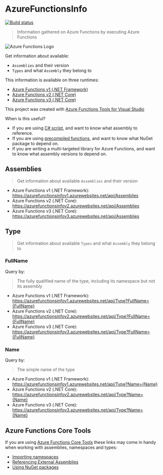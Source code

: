 # AzureFunctionsInfo

[![Build status](https://ci.appveyor.com/api/projects/status/jflnn0l4437y4cs3?svg=true)](https://ci.appveyor.com/project/hlaueriksson/azurefunctionsinfo)

> Information gathered on Azure Functions by executing Azure Functions

![Azure Functions Logo](https://raw.githubusercontent.com/Azure/azure-functions-cli/master/src/Azure.Functions.Cli/npm/assets/azure-functions-logo-color-raster.png)

Get information about available:

* `Assemblies` and their version
* `Types` and what `Assembly` they belong to

This information is available on three runtimes:

* [Azure Functions v1 (.NET Framework)](v1.md)
* [Azure Functions v2 (.NET Core)](v2.md)
* [Azure Functions v3 (.NET Core)](v3.md)

This project was created with [Azure Functions Tools for Visual Studio](https://docs.microsoft.com/en-us/azure/azure-functions/functions-develop-vs)

When is this useful?

* If you are using [C# script](https://docs.microsoft.com/en-us/azure/azure-functions/functions-reference-csharp), and want to know what assembly to reference.
* If you are using [precompiled functions](https://docs.microsoft.com/en-us/azure/azure-functions/functions-dotnet-class-library), and want to know what NuGet package to depend on.
* If you are writing a multi-targeted library for Azure Functions, and want to know what assembly versions to depend on.

## Assemblies

> Get information about available `Assemblies` and their version

* Azure Functions v1 (.NET Framework): https://azurefunctionsinfov1.azurewebsites.net/api/Assemblies
* Azure Functions v2 (.NET Core): https://azurefunctionsinfov2.azurewebsites.net/api/Assemblies
* Azure Functions v3 (.NET Core): https://azurefunctionsinfov3.azurewebsites.net/api/Assemblies

## Type

> Get information about available `Types` and what `Assembly` they belong to

### FullName

Query by:

> The fully qualified name of the type, including its namespace but not its assembly

* Azure Functions v1 (.NET Framework): https://azurefunctionsinfov1.azurewebsites.net/api/Type?FullName={FullName}
* Azure Functions v2 (.NET Core): https://azurefunctionsinfov2.azurewebsites.net/api/Type?FullName={FullName}
* Azure Functions v3 (.NET Core): https://azurefunctionsinfov3.azurewebsites.net/api/Type?FullName={FullName}

### Name

Query by:

> The simple name of the type

* Azure Functions v1 (.NET Framework): https://azurefunctionsinfov1.azurewebsites.net/api/Type?Name={Name}
* Azure Functions v2 (.NET Core): https://azurefunctionsinfov2.azurewebsites.net/api/Type?Name={Name}
* Azure Functions v3 (.NET Core): https://azurefunctionsinfov3.azurewebsites.net/api/Type?Name={Name}

## Azure Functions Core Tools

If you are using [Azure Functions Core Tools](https://github.com/Azure/azure-functions-core-tools) these links may come in handy when working with assemblies, namespaces and types:

* [Importing namespaces](https://docs.microsoft.com/en-us/azure/azure-functions/functions-reference-csharp#importing-namespaces)
* [Referencing External Assemblies](https://docs.microsoft.com/en-us/azure/azure-functions/functions-reference-csharp#referencing-external-assemblies)
* [Using NuGet packages](https://docs.microsoft.com/en-us/azure/azure-functions/functions-reference-csharp#using-nuget-packages)
